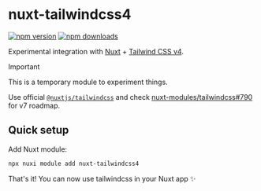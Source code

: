 # nuxt-tailwindcss4

<!-- automd:badges -->

[![npm version](https://img.shields.io/npm/v/nuxt-tailwindcss4)](https://npmjs.com/package/nuxt-tailwindcss4)
[![npm downloads](https://img.shields.io/npm/dm/nuxt-tailwindcss4)](https://npmjs.com/package/nuxt-tailwindcss4)

<!-- /automd -->

Experimental integration with [Nuxt](https://nuxt.com/) + [Tailwind CSS v4](https://tailwindcss.com/blog/tailwindcss-v4-alpha).

> [!IMPORTANT]
> This is a temporary module to experiment things.
>
> Use official [`@nuxtjs/tailwindcss`](https://tailwindcss.nuxtjs.org/) and check [nuxt-modules/tailwindcss#790](https://github.com/nuxt-modules/tailwindcss/issues/790) for v7 roadmap.

## Quick setup

Add Nuxt module:

```bash
npx nuxi module add nuxt-tailwindcss4
```

That's it! You can now use tailwindcss in your Nuxt app ✨
